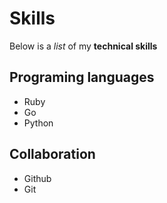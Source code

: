 # Skills

Below is a _list_ of my **technical skills**

## Programing languages
 - Ruby
 - Go
 - Python
 
 ## Collaboration
 - Github
 - Git

